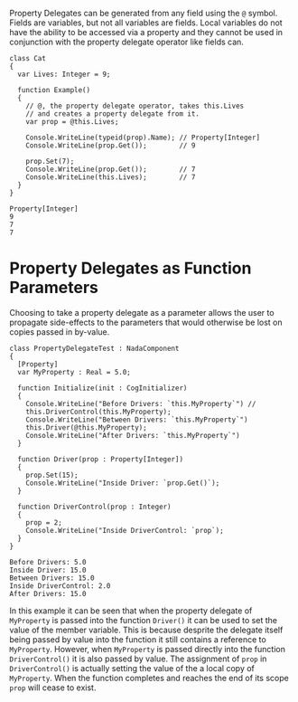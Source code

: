 Property Delegates can be generated from any field using the `@` symbol. Fields are variables, but not all variables are fields. Local variables do not have the ability to be accessed via a property and they cannot be used in conjunction with the property delegate operator like fields can.

```name=Cat, lang=csharp
class Cat
{
  var Lives: Integer = 9;

  function Example()
  {
    // @, the property delegate operator, takes this.Lives
    // and creates a property delegate from it.
    var prop = @this.Lives;

    Console.WriteLine(typeid(prop).Name); // Property[Integer]
    Console.WriteLine(prop.Get());        // 9

    prop.Set(7);
    Console.WriteLine(prop.Get());        // 7
    Console.WriteLine(this.Lives);        // 7
  }
}
```
```name=Console Output
Property[Integer]
9
7
7
```

 # Property Delegates as Function Parameters
Choosing to take a property delegate as a parameter allows the user to propagate side-effects to the parameters that would otherwise be lost on copies passed in by-value.

```name=PropertyDelegateTest, lang=csharp
class PropertyDelegateTest : NadaComponent
{
  [Property]
  var MyProperty : Real = 5.0;

  function Initialize(init : CogInitializer)
  {
    Console.WriteLine("Before Drivers: `this.MyProperty`") //
    this.DriverControl(this.MyProperty);
    Console.WriteLine("Between Drivers: `this.MyProperty`")
    this.Driver(@this.MyProperty);
    Console.WriteLine("After Drivers: `this.MyProperty`")
  }

  function Driver(prop : Property[Integer])
  {
    prop.Set(15);
    Console.WriteLine("Inside Driver: `prop.Get()`);
  }

  function DriverControl(prop : Integer)
  {
    prop = 2;
    Console.WriteLine("Inside DriverControl: `prop`);
  }
}
```
```name=Console Output
Before Drivers: 5.0
Inside Driver: 15.0
Between Drivers: 15.0
Inside DriverControl: 2.0
After Drivers: 15.0
```
In this example it can be seen that when the property delegate of `MyProperty` is passed into the function `Driver()` it can be used to set the value of the member variable. This is because desprite the delegate itself being passed by value into the function it still contains a reference to `MyProperty`. However, when `MyProperty` is passed directly into the function `DriverControl()` it is also passed by value. The assignment of `prop` in `DriverControl()` is actually setting the value of the a local copy of `MyProperty`. When the function completes and reaches the end of its scope `prop` will cease to exist.  

 